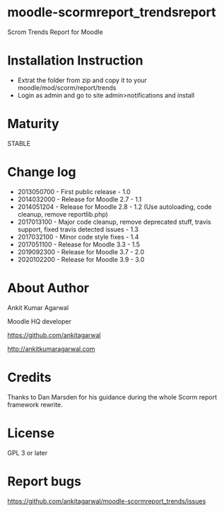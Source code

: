 moodle-scormreport_trendsreport
===============================

Scrom Trends Report for Moodle

Installation Instruction
=====================

* Extrat the folder from zip and copy it to your moodle/mod/scorm/report/trends
* Login as admin and go to site admin>notifications and install


Maturity
====================
STABLE


Change log
=====================
* 2013050700 - First public release - 1.0
* 2014032000 - Release for Moodle 2.7 - 1.1
* 2014051204 - Release for Moodle 2.8 - 1.2 (Use autoloading, code cleanup, remove reportlib.php)
* 2017013100 - Major code cleanup, remove deprecated stuff, travis support, fixed travis detected issues - 1.3
* 2017032100 - Minor code style fixes - 1.4
* 2017051100 - Release for Moodle 3.3 - 1.5
* 2019092300 - Release for Moodle 3.7 - 2.0
* 2020102200 - Release for Moodle 3.9 - 3.0

About Author
=====================
Ankit Kumar Agarwal

Moodle HQ developer

https://github.com/ankitagarwal

http://ankitkumaragarwal.com

Credits
=====================
Thanks to Dan Marsden for his guidance during the whole Scorm report framework rewrite.

License
=====================

GPL 3 or later

Report bugs
=====================
<https://github.com/ankitagarwal/moodle-scormreport_trends/issues>
